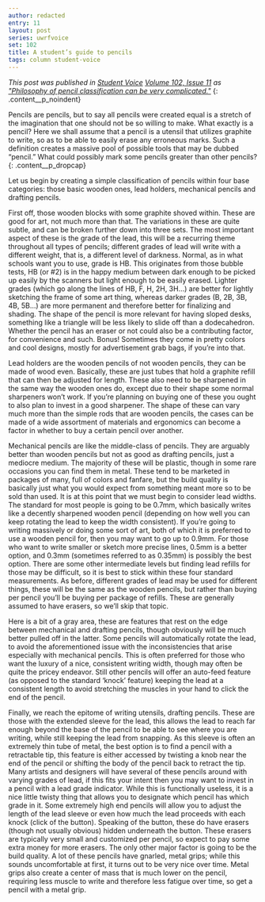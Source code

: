 ```yaml
---
author: redacted
entry: 11
layout: post
series: uwrfvoice
set: 102
title: A student’s guide to pencils
tags: column student-voice
---
```


*This post was published in [Student Voice](http://uwrfvoice.com) [Volume 102,
Issue 11](http://uwrfvoice.com/pdf/151204studentvoice.pdf) as ["Philosophy of
pencil classification can be very
complicated."](http://uwrfvoice.com/etcetera/15411)*
{: .content__p_noindent}

Pencils are pencils, but to say all pencils were created equal is a stretch of
the imagination that one should not be so willing to make. What exactly is a
pencil? Here we shall assume that a pencil is a utensil that utilizes graphite
to write, so as to be able to easily erase any erroneous marks. Such a
definition creates a massive pool of possible tools that may be dubbed “pencil.”
What could possibly mark some pencils greater than other pencils?
{: .content__p_dropcap}

Let us begin by creating a simple classification of pencils within four base
categories: those basic wooden ones, lead holders, mechanical pencils and
drafting pencils.

First off, those wooden blocks with some graphite shoved within. These are good
for art, not much more than that. The variations in these are quite subtle, and
can be broken further down into three sets. The most important aspect of these
is the grade of the lead, this will be a recurring theme throughout all types of
pencils; different grades of lead will write with a different weight, that is, a
different level of darkness. Normal, as in what schools want you to use, grade
is HB. This originates from those bubble tests, HB (or #2) is in the happy
medium between dark enough to be picked up easily by the scanners but light
enough to be easily erased. Lighter grades (which go along the lines of HB, F,
H, 2H, 3H…) are better for lightly sketching the frame of some art thing,
whereas darker grades (B, 2B, 3B, 4B, 5B…) are more permanent and therefore
better for finalizing and shading. The shape of the pencil is more relevant for
having sloped desks, something like a triangle will be less likely to slide off
than a dodecahedron. Whether the pencil has an eraser or not could also be a
contributing factor, for convenience and such. Bonus! Sometimes they come in
pretty colors and cool designs, mostly for advertisement grab bags, if you’re
into that.

Lead holders are the wooden pencils of not wooden pencils, they can be made of
wood even. Basically, these are just tubes that hold a graphite refill that can
then be adjusted for length. These also need to be sharpened in the same way the
wooden ones do, except due to their shape some normal sharpeners won’t work. If
you’re planning on buying one of these you ought to also plan to invest in a
good sharpener. The shape of these can vary much more than the simple rods that
are wooden pencils, the cases can be made of a wide assortment of materials and
ergonomics can become a factor in whether to buy a certain pencil over another.

Mechanical pencils are like the middle-class of pencils. They are arguably
better than wooden pencils but not as good as drafting pencils, just a mediocre
medium. The majority of these will be plastic, though in some rare occasions you
can find them in metal. These tend to be marketed in packages of many, full of
colors and fanfare, but the build quality is basically just what you would
expect from something meant more so to be sold than used. It is at this point
that we must begin to consider lead widths. The standard for most people is
going to be 0.7mm, which basically writes like a decently sharpened wooden
pencil (depending on how well you can keep rotating the lead to keep the width
consistent). If you’re going to writing massively or doing some sort of art,
both of which it is preferred to use a wooden pencil for, then you may want to
go up to 0.9mm. For those who want to write smaller or sketch more precise
lines, 0.5mm is a better option, and 0.3mm (sometimes referred to as 0.35mm) is
possibly the best option. There are some other intermediate levels but finding
lead refills for those may be difficult, so it is best to stick within these
four standard measurements. As before, different grades of lead may be used for
different things, these will be the same as the wooden pencils, but rather than
buying per pencil you’ll be buying per package of refills. These are generally
assumed to have erasers, so we’ll skip that topic.

Here is a bit of a gray area, these are features that rest on the edge between
mechanical and drafting pencils, though obviously will be much better pulled off
in the latter. Some pencils will automatically rotate the lead, to avoid the
aforementioned issue with the inconsistencies that arise especially with
mechanical pencils. This is often preferred for those who want the luxury of a
nice, consistent writing width, though may often be quite the pricey endeavor.
Still other pencils will offer an auto-feed feature (as opposed to the standard
‘knock’ feature) keeping the lead at a consistent length to avoid stretching the
muscles in your hand to click the end of the pencil.

Finally, we reach the epitome of writing utensils, drafting pencils. These are
those with the extended sleeve for the lead, this allows the lead to reach far
enough beyond the base of the pencil to be able to see where you are writing,
while still keeping the lead from snapping. As this sleeve is often an extremely
thin tube of metal, the best option is to find a pencil with a retractable tip,
this feature is either accessed by twisting a knob near the end of the pencil or
shifting the body of the pencil back to retract the tip. Many artists and
designers will have several of these pencils around with varying grades of lead,
if this fits your intent then you may want to invest in a pencil with a lead
grade indicator. While this is functionally useless, it is a nice little twisty
thing that allows you to designate which pencil has which grade in it. Some
extremely high end pencils will allow you to adjust the length of the lead
sleeve or even how much the lead proceeds with each knock (click of the button).
Speaking of the button, these do have erasers (though not usually obvious)
hidden underneath the button. These erasers are typically very small and
customized per pencil, so expect to pay some extra money for more erasers. The
only other major factor is going to be the build quality. A lot of these pencils
have gnarled, metal grips; while this sounds uncomfortable at first, it turns
out to be very nice over time. Metal grips also create a center of mass that is
much lower on the pencil, requiring less muscle to write and therefore less
fatigue over time, so get a pencil with a metal grip.
